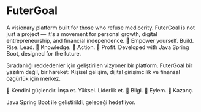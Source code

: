 # FuterGoal

A visionary platform built for those who refuse mediocrity. FuterGoal is not just a project — it's a movement for personal growth, digital entrepreneurship, and financial independence.  🚀 Empower yourself. Build. Rise. Lead. 🧠 Knowledge. 💼 Action. 💸 Profit.  Developed with Java Spring Boot, designed for the future.


Sıradanlığı reddedenler için geliştirilen vizyoner bir platform.
FuterGoal bir yazılım değil, bir hareket:
Kişisel gelişim, dijital girişimcilik ve finansal özgürlük için merkez.

🚀 Kendini güçlendir. İnşa et. Yüksel. Liderlik et.
🧠 Bilgi. 💼 Eylem. 💸 Kazanç.

Java Spring Boot ile geliştirildi, geleceği hedefliyor.
